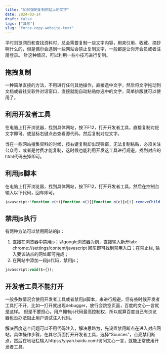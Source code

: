 ```yaml
---
title: "如何强制复制网站上的文字"
date: 2024-03-14
draft: false
tags: ["其他"]
slug: "force-copy-website-text"
---
```


平时浏览网页和查找资料时，总会需要复制一些文字内容，用来引用、收藏、摘抄啊什么的，但是偶尔会遇到一些网站会禁止复制文字，一般都是让你开会员或者注册登录。
针这种情况，可以利用一些小技巧进行复制。

## 拖拽复制
一种简单直接的方法，不用进行任何其他操作，直接选中文字，然后将文字拖动到文档或者社交软件对话窗口，直接就能自动粘贴你选中的文字，简单排版就可以使用了。

## 利用开发者工具
在电脑上打开浏览器，找到具体网站，按下F12，打开开发者工具，直接复制对应文字即可。或鼠标右键点击查看源代码，然后复制对应文字。

当在一些网站搜集资料的时候，按右键复制却出现弹窗，无法复制粘贴，必须关注公众号，或者是付费才能复制，这时候也能利用开发这工具进行规避，找到对应的html代码去掉即可。

## 利用js脚本
在电脑上打开浏览器，找到具体网站，按下F12，打开开发者工具，然后在控制台输入以下代码，回车即可。
```javascript
javascript:!function e(t){function n(){}function o(e){e[i].removeChild(e)}function r(e){return[].slice.call(t.querySelectorAll(e))}function c(t){function n(){s(function(){if(!o)try{var n=t.contentDocument;n.body.childNodes.length&&(o=1,e(n))}catch(e){o=0}},100)}a[l](function(e){t['on'+e]=null});var o;n(),t.οnlοad=n}for(var i='parentNode',l='forEach',a='contextmenu dragstart selectstart select copy beforecopy mouseup mousedown'.split(' '),u=setTimeout(n,0);u>=0;u--)clearTimeout(u);for(u=setInterval(n,1e8);u>=0;u--)clearInterval(u);var s=setTimeout;setTimeout=setInterval=n,r('script')[l](o);var m=[];r('iframe,frame')[l](function(e){m.push(e),e[i].replaceChild(t.createElement('script'),e)});var f=t.documentElement.innerHTML;t.open(),t.write('<!DOCTYPE html>'),t.close(),t.documentElement.innerHTML=f,r('script')[l](function(e){e[i].replaceChild(m.shift(),e)}),r('*')[l](c),c(t),a[l](function(e){t.addEventListener(e,function(e){e.stopPropagation()},!0)});var p=t.createElement('style');p.innerHTML='*{-webkit-user-select:text!important;-moz-user-select:text!important;user-select:text!important;}',t.body.appendChild(p)}(document);
```

## 禁用js执行
有两种方法可以禁用网站的js：
1. 直接在浏览器中禁用js；以google浏览器为例，直接输入新开tab: chrome://settings/content/javascript 回车即可找到禁用入口；在禁止栏, 输入要该站点的网址即可完成；
2. 在网站中添加一段js代码，禁用js；
```javascript
javascript:void($={});
```

## 开发者工具不能打开
一般多数情况会使用开发者工具或者禁用js脚本，来进行规避，但有些时候开发者工具打不开，比如一打开就出现debugger，放行会跳空页面，百度的文心一言就是这样。 但是不要担心，用户拥有js代码最高控制权，所以就算百度自己有浏览器也没办法阻止用户调试注入代码。

解决百度这个问题可以不用代码注入，解决思路为，先设置禁用断点在进入对应网站。具体操作步骤，在其它页面打开开发者工具，选择“Sources”，点亮禁用断点，然后在地址栏输入https://yiyan.baidu.com/访问文心一言，就能正常使用开发者工具。






